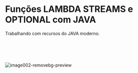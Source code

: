 # Funções LAMBDA STREAMS e OPTIONAL com JAVA
Trabalhando com recursos do JAVA moderno.
<br>
<br>
<br>
<br>
<br>
<br>
![image002-removebg-preview](https://github.com/user-attachments/assets/ab02435a-1876-4936-8f74-065206693e83)

